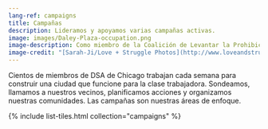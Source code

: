 ```yaml
---
lang-ref: campaigns
title: Campañas
description: Lideramos y apoyamos varias campañas activas.
image: images/Daley-Plaza-occupation.png
image-description: Como miembro de la Coalición de Levantar la Prohibición, DSA de Chicago ayudó a organizar una ocupación de 5 días de Daley Plaza en agosto de 2020.
image-credit: "[Sarah-Ji/Love + Struggle Photos](http://www.loveandstrugglephotos.com/)"
---
```


Cientos de miembros de DSA de Chicago trabajan cada semana para construir una ciudad que funcione para la clase trabajadora. Sondeamos, llamamos a nuestros vecinos, planificamos acciones y organizamos nuestras comunidades. Las campañas son nuestras áreas de enfoque.

{% include list-tiles.html collection="campaigns" %}
